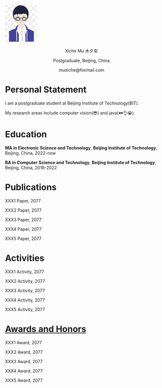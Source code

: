 <img src="./assets/head.png" style="zoom:25%; float: center"  >

<center><p>Xiche Mu 木夕车</p></center>

<center><p>Postgraduate, Beijing, China</p></center>

<center><p>muxiche@foxmail.com</p></center>

# Personal Statement

I am a postgraduate student at Beijing Institute of Technology(BIT).

My research areas include computer vision(😎) and java(🕶👌😭). 

# Education

**MA in Electronic Science and Technology**, **Beijing Institute of Technology**, Beijing, China, 2022-now

**BA in Computer Science and Technology**, **Beijing Institute of Technology**, Beijing, China, 2018-2022

# Publications

XXX1 Paper, 2077

XXX2 Paper, 2077

XXX3 Paper, 2077

XXX4 Paper, 2077

XXX5 Paper, 2077

# Activities

XXX1 Activity, 2077

XXX2 Activity, 2077

XXX3 Activity, 2077

XXX4 Activity, 2077

XXX5 Activity, 2077

# <u>Awards and Honors</u>

XXX1 Award, 2077

XXX2 Award, 2077

XXX3 Award, 2077

XXX4 Award, 2077

XXX5 Award, 2077





